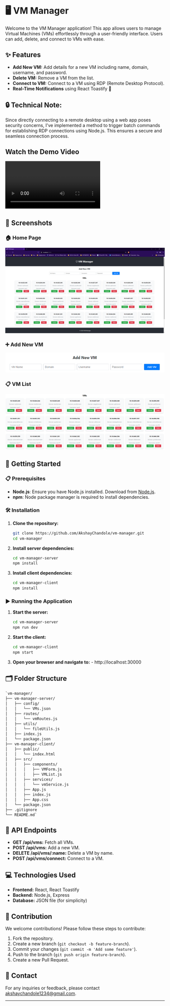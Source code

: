 # 🖥️ VM Manager

Welcome to the VM Manager application! This app allows users to manage Virtual Machines (VMs) effortlessly through a user-friendly interface. Users can add, delete, and connect to VMs with ease.

## ✨ Features

- **Add New VM:** Add details for a new VM including name, domain, username, and password.
- **Delete VM:** Remove a VM from the list.
- **Connect to VM:** Connect to a VM using RDP (Remote Desktop Protocol).
- **Real-Time Notifications** using React Toastify 📢

## 🔒 Technical Note:
Since directly connecting to a remote desktop using a web app poses security concerns, I've implemented a method to trigger batch commands for establishing RDP connections using Node.js. This ensures a secure and seamless connection process.

## Watch the Demo Video
![Watch the video 🎞️](demo/VM-Manager-Demo.mp4)

## 📸 Screenshots

### 🏠 Home Page

![homePage](screenshots/homePage.png)

### ➕ Add New VM

![addNewVM](screenshots/addVM.png)

### 📋 VM List

![vmList](screenshots/vmList.png)

## 🚀 Getting Started

### 📋 Prerequisites

- **Node.js**: Ensure you have Node.js installed. Download from [Node.js](https://nodejs.org/).
- **npm**: Node package manager is required to install dependencies.

### 🛠️ Installation

1.  **Clone the repository:**
    ```bash
    git clone https://github.com/AkshayChandole/vm-manager.git
    cd vm-manager
    ```
2.  **Install server dependencies:**
    ```bash
    cd vm-manager-server
    npm install
    ```
3.  **Install client dependencies:**

    ```bash
    cd vm-manager-client
    npm install
    ```

### ▶️ Running the Application

1.  **Start the server:**
    ```bash
    cd vm-manager-server
    npm run dev
    ```
2.  **Start the client:**
    ```bash
    cd vm-manager-client
    npm start
    ```
3.  **Open your browser and navigate to:** - http://localhost:30000

## 🗂️ Folder Structure

```
`vm-manager/
├── vm-manager-server/
│   ├── config/
│   │   └── VMs.json
│   ├── routes/
│   │   └── vmRoutes.js
│   ├── utils/
│   │   └── fileUtils.js
│   ├── index.js
│   └── package.json
├── vm-manager-client/
│   ├── public/
│   │   └── index.html
│   ├── src/
│   │   ├── components/
│   │   │   ├── VMForm.js
│   │   │   ├── VMList.js
│   │   ├── services/
│   │   │   └── vmService.js
│   │   ├── App.js
│   │   ├── index.js
│   │   ├── App.css
│   └── package.json
├── .gitignore
└── README.md`
```

## 📡 API Endpoints

- **GET /api/vms:** Fetch all VMs.
- **POST /api/vms:** Add a new VM.
- **DELETE /api/vms/:name:** Delete a VM by name.
- **POST /api/vms/connect:** Connect to a VM.

## 💻 Technologies Used

- **Frontend:** React, React Toastify
- **Backend:** Node.js, Express
- **Database:** JSON file (for simplicity)

## 🤝 Contribution

We welcome contributions! Please follow these steps to contribute:

1.  Fork the repository.
2.  Create a new branch (`git checkout -b feature-branch`).
3.  Commit your changes (`git commit -m 'Add some feature'`).
4.  Push to the branch (`git push origin feature-branch`).
5.  Create a new Pull Request.

## 📧 Contact

For any inquiries or feedback, please contact akshaychandole1234@gmail.com.

---
